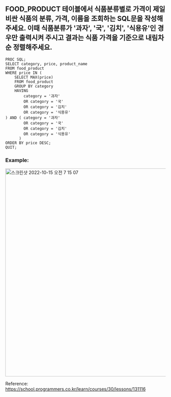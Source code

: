 ## FOOD_PRODUCT 테이블에서 식품분류별로 가격이 제일 비싼 식품의 분류, 가격, 이름을 조회하는 SQL문을 작성해주세요. 이때 식품분류가 '과자', '국', '김치', '식용유'인 경우만 출력시켜 주시고 결과는 식품 가격을 기준으로 내림차순 정렬해주세요.

``` SAS
PROC SQL;
SELECT category, price, product_name
FROM food_product
WHERE price IN (
    SELECT MAX(price)
    FROM food_product
    GROUP BY category
    HAVING 
        category = '과자'
        OR category = '국'
        OR category = '김치'
        OR category = '식용유'
) AND ( category = '과자'
        OR category = '국'
        OR category = '김치'
        OR category = '식용유'
      )
ORDER BY price DESC;
QUIT;
```

### Example:
<img width="653" alt="스크린샷 2022-10-15 오전 7 15 07" src="https://user-images.githubusercontent.com/107760647/195951739-4e65fdf1-84bd-4b05-b2c2-d113c40c61a1.png">


Reference:
https://school.programmers.co.kr/learn/courses/30/lessons/131116
